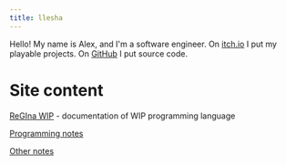 ```yaml
---
title: llesha
---
```


Hello! My name is Alex, and I'm a software engineer. On [itch.io](https://llesha.itch.io/) I put
my playable projects. On [GitHub](https://github.com/llesha) I put source code.

# Site content

[ReGIna WIP](regina/regina) - documentation of WIP programming language

[Programming notes](programming/programming-notes)

[Other notes](notes)
